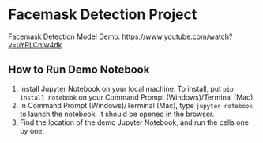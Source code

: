 # Facemask Detection Project
Facemask Detection Model Demo: 
https://www.youtube.com/watch?v=uYRLCniw4dk

## How to Run Demo Notebook
1. Install Jupyter Notebook on your local machine. To install, put `pip install notebook` on your Command Prompt (Windows)/Terminal (Mac). 
2. In Command Prompt (Windows)/Terminal (Mac), type `jupyter notebook` to launch the notebook. It should be opened in the browser. 
3. Find the location of the demo Jupyter Notebook, and run the cells one by one.
